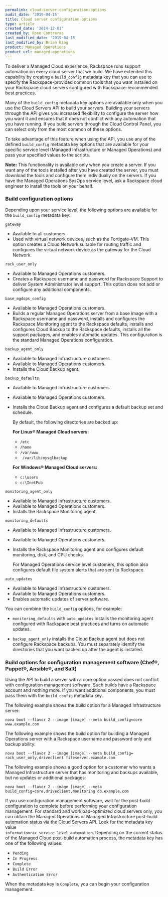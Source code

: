 ```yaml
---
permalink: cloud-server-configuration-options
audit_date: '2019-04-15'
title: Cloud server configuration options
type: article
created_date: '2014-12-01'
created_by: Rose Contreras
last_modified_date: '2019-04-15'
last_modified_by: Brian King
product: Managed Operations
product_url: managed-operations
---
```


To deliver a Managed Cloud experience, Rackspace runs support automation
on every cloud server that we build. We have extended this capability by
creating a `build_config` metadata key that you can use to specify the
Rackspace-provided common tools that you want installed on your Rackspace
cloud servers configured with Rackspace-recommended best practices.

Many of the `build_config` metadata key options are available only when
you use the Cloud Servers API to build your servers. Building your
servers through the API gives you increased flexibility to configure the
server how you want it and ensures that it does not
conflict with any automation that you have running. If you build servers
through the Cloud Control Panel, you can select
only from the most common of these options.

To take advantage of this feature when using the API, you use any of the
defined `build_config` metadata key options that are available for your
specific service level (Managed Infrastructure or Managed Operations)
and pass your specified values to the scripts.

**Note:** This functionality is available only when you create a server.
If you want any of the tools installed after you have created the server, you
must download the tools and configure them individually on the servers.
If you have the Managed Operations SysOps service level, ask a Rackspace cloud
engineer to install the tools on your behalf.

### Build configuration options

Depending upon your service level, the following options are available for the
`build_config` metadata key:

`gateway`

- Available to all customers.
- Used with virtual network devices, such as the Fortigate-VM. This option 
  creates a Cloud Network suitable for routing traffic and configures the 
  virtual network device as the gateway for the Cloud Network.

`rack_user_only`

-   Available to Managed Operations customers.
-   Creates a Rackspace username and password for Rackspace Support to
    deliver System Administrator level support. This option does not add
    or configure any additional components.

`base_mgdops_config`

-   Available to Managed Operations customers.
-   Builds a regular Managed Operations server from a base image with a
    Rackspace username and password, installs and configures the Rackspace
    Monitoring agent to the Rackspace defaults, installs and configures
    Cloud Backup to the Rackspace defaults, installs all the support
    packages, and enables automatic updates. This configuration is the
    standard Managed Operations configuration.

`backup_agent_only`

-   Available to Managed Infrastructure customers.
-   Available to Managed Operations customers.
-   Installs the Cloud Backup agent.

`backup_defaults`

-   Available to Managed Infrastructure customers.
-   Available to Managed Operations customers.
-   Installs the Cloud Backup agent and configures a default backup set
    and schedule.

    By default, the following directories are backed up:

    **For Linux&reg; Managed Cloud servers:**

    -   `/etc`
    -   `/home`
    -   `/var/www`
    -   ` /var/lib/mysqlbackup`

    **For Windows&reg; Managed Cloud servers:**

    -   `c:\users`
    -   `c:\InetPub`

`monitoring_agent_only`

-   Available to Managed Infrastructure customers.
-   Available to Managed Operations customers.
-   Installs the Rackspace Monitoring agent.

`monitoring_defaults`

-   Available to Managed Infrastructure customers.
-   Available to Managed Operations customers.
-   Installs the Rackspace Monitoring agent and configures default
    monitoring, disk, and CPU checks.

    For Managed Operations service level customers, this option also
    configures default file system alerts that are sent to Rackspace.

`auto_updates`

-   Available to Managed Infrastructure customers.
-   Available to Managed Operations customers.
-   Enables automatic updates of server software.

You can combine the `build_config` options, for example:

-   `monitoring_defaults` with `auto_updates` installs the monitoring
    agent configured with Rackspace best practices and turns on
    automatic updates.

-   `backup_agent_only` installs the Cloud Backup agent
    but does not configure Rackspace backups. You must separately
    identify the directories that you want backed up after the agent
    is installed.

### Build options for configuration management software (Chef&reg;, Puppet&reg;, Ansible&reg;, and Salt)

Using the API to build a server with a core option passed does not
conflict with configuration management software. Such builds have a
Rackspace account and nothing more. If you want additional components,
you must pass them with the `build_config` metadata key.

The following example shows the build option for a Managed Infrastructure server:

    nova boot --flavor 2 --image [image] --meta build_config=core www.example.com

The following example shows the build option for building a Managed Operations server with a Rackspace username and password only and backup ability:

    nova boot --flavor 2 --image [image] --meta build_config= rack_user_only,driveclient fileserver.example.com

The following example shows a good option for a customer who wants a
Managed Infrastructure server that has monitoring and backups available, but
no updates or additional packages:

    nova boot --flavor 2 --image [image] --meta build_config=core,driveclient,monitoring db.example.com

If you use configuration management software, wait for the post-build
configuration to complete before performing your configuration management. For
standard and workload-optimized cloud servers only, you can obtain the Managed
Operations or Managed Infrastructure post-build automation status via the
Cloud Servers API. Look for the metadata key value  
`informationrax_service_level_automation`. Depending on the current status of
the Managed Cloud post-build automation process, the metadata key has
one of the following values:

- `Pending`
- `In Progress`
- `Complete`
- `Build Error`
- `Authentication Error`

When the metadata key is `Complete`, you can begin your
configuration management.
